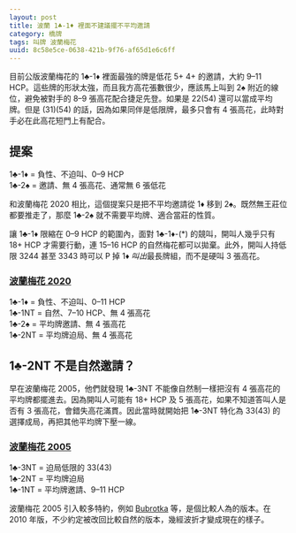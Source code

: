 ```yaml
---
layout: post
title: 波蘭 1♣-1♦ 裡面不建議擺不平均邀請
category: 橋牌
tags: 叫牌 波蘭梅花
uuid: 8c58e5ce-0638-421b-9f76-af65d1e6c6ff
---
```

目前公版波蘭梅花的 1♣-1♦ 裡面最強的牌是低花 5+ 4+ 的邀請，大約 9–11 HCP。這些牌的形狀太強，而且我方高花張數很少，應該馬上叫到 2♠ 附近的線位，避免被對手的 8–9 張高花配合捷足先登。如果是 22(54) 還可以當成平均牌。但是 (31)(54) 的話，因為如果同伴是低限牌，最多只會有 4 張高花，此時對手必在此高花短門上有配合。

## 提案

1♣-1♦ = 負性、不迫叫、0–9 HCP  
1♣-2♠ = 邀請、無 4 張高花、通常無 6 張低花

和波蘭梅花 2020 相比，這個提案只是把不平均邀請從 1♦ 移到 2♠。既然無王莊位都要推走了，那麼 1♣-2♠ 就不需要平均牌、適合當莊的性質。

讓 1♣-1♦ 限縮在 0–9 HCP 的範圍內，面對 1♣-1♦-(\*) 的競叫，開叫人幾乎只有 18+ HCP 才需要行動，連 15–16 HCP 的自然梅花都可以拋棄。此外，開叫人持低限 3244 甚至 3343 時可以 P 掉 1♦ *叫出*最長牌組，而不是硬叫 3 張高花。

### [波蘭梅花 2020](https://www.eslite.com/product/1001294883846449)

1♣-1♦ = 負性、不迫叫、0–11 HCP  
1♣-1NT = 自然、7–10 HCP、無 4 張高花  
1♣-2♠ = 平均牌邀請、無 4 張高花  
1♣-2NT = 平均牌迫局、無 4 張高花

## 1♣-2NT 不是自然邀請？

早在波蘭梅花 2005，他們就發現 1♣-3NT 不能像自然制一樣把沒有 4 張高花的平均牌都擺進去。因為開叫人可能有 18+ HCP 及 5 張高花，如果不知道答叫人是否有 3 張高花，會錯失高花滿貫。因此當時就開始把 1♣-3NT 特化為 33(43) 的選擇成局，再把其他平均牌下壓一線。

### [波蘭梅花 2005](https://bridgewithdan.com/wp-content/uploads/2019/07/WJ2005webpage.htm)

1♣-3NT = 迫局低限的 33(43)  
1♣-2NT = 平均牌迫局  
1♣-1NT = 平均牌邀請、9–11 HCP

波蘭梅花 2005 引入較多特約，例如 [Bubrotka](https://pl.wikipedia.org/wiki/Bubrotka) 等，是個比較人為的版本。在 2010 年版，不少約定被改回比較自然的版本，幾經波折才變成現在的樣子。
